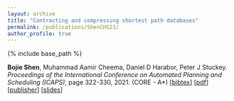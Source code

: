 ```yaml
---
layout: archive
title: "Contracting and compressing shortest path databases"
permalink: /publications/ShenCHS21/
author_profile: true
---
```


{% include base_path %}

**Bojie Shen**, Muhammad Aamir Cheema, Daniel D Harabor, Peter J Stuckey.                    
<i>Proceedings of the International Conference on Automated Planning and Scheduling (ICAPS)</i>, page 322-330, 2021. (CORE - A*) 
[<a href="javascript:void(0)" onclick="(function(target, id) { if ($('#' + id).css('display') == 'block') { $('#' + id).hide('fast'); $(target).text('bibtex') } else { $('#' + id).show('fast'); $(target).text('bibtex▲') } })(this, 'bibtex-ShenCHS21');">bibtex</a>]
[[pdf](https://bshen95.github.io/bojieshen.me/files/ShenCHS21.pdf)]
[[publisher](https://ojs.aaai.org/index.php/ICAPS/article/view/15977)]
[[slides](/files/ICAPS-21.pdf)]
<div id="bibtex-ShenCHS21" style="display:none">
<pre>@inproceedings{DBLP:conf/aips/ShenCHS21,
  author       = {Bojie Shen and
                  Muhammad Aamir Cheema and
                  Daniel Damir Harabor and
                  Peter J. Stuckey},
  editor       = {Susanne Biundo and
                  Minh Do and
                  Robert Goldman and
                  Michael Katz and
                  Qiang Yang and
                  Hankz Hankui Zhuo},
  title        = {Contracting and Compressing Shortest Path Databases},
  booktitle    = {Proceedings of the Thirty-First International Conference on Automated
                  Planning and Scheduling, {ICAPS} 2021, Guangzhou, China (virtual),
                  August 2-13, 2021},
  pages        = {322--330},
  publisher    = {AAAI Press},
  year         = {2021},
  url          = {https://ojs.aaai.org/index.php/ICAPS/article/view/15977},
  timestamp    = {Mon, 05 Feb 2024 20:32:11 +0100},
  biburl       = {https://dblp.org/rec/conf/aips/ShenCHS21.bib},
  bibsource    = {dblp computer science bibliography, https://dblp.org}
}
</pre></div> 
